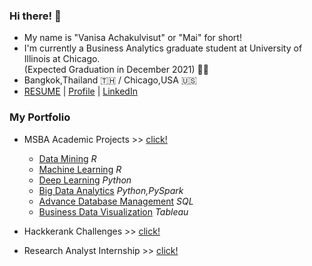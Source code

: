 ### Hi there! 👋 
- My name is "Vanisa Achakulvisut" or "Mai" for short!
- I'm currently a Business Analytics graduate student at University of Illinois at Chicago. </br>
  (Expected Graduation in December 2021) :woman_student: 
- Bangkok,Thailand :thailand: / Chicago,USA :us:
- [RESUME](https://maimaiva.github.io/resume/) | [Profile](https://maivanisa1.wixsite.com/my-profile) | [LinkedIn](https://www.linkedin.com/in/vanisaachakulvisut/)

### My Portfolio 
- MSBA Academic Projects >> [click!](https://github.com/maimaiva/academic-projects-msba)
  - [Data Mining](https://github.com/maimaiva/Academic-Projects-MSBA/tree/main/DataMining) _R_
  - [Machine Learning](https://github.com/maimaiva/Academic-Projects-MSBA/tree/main/MachineLearning) _R_
  - [Deep Learning](https://github.com/maimaiva/Academic-Projects-MSBA/tree/main/DeepLearning) _Python_
  - [Big Data Analytics](https://github.com/maimaiva/Academic-Projects-MSBA/tree/main/BigDataAnalytics) _Python,PySpark_
  - [Advance Database Management](https://github.com/maimaiva/Academic-Projects-MSBA/tree/main/Advance%20Database%20Management) _SQL_
  - [Business Data Visualization]() _Tableau_
 
- Hackkerank Challenges >> [click!](https://github.com/maimaiva/Hackerrank)
- Research Analyst Internship >> [click!](https://github.com/maimaiva/Research-Analyst-Internship)
